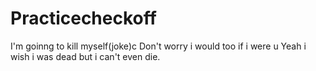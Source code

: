 # Practicecheckoff
I'm goinng to kill myself(joke)c
Don't worry i would too if i were u
Yeah i wish i was dead
but i can't even die.
